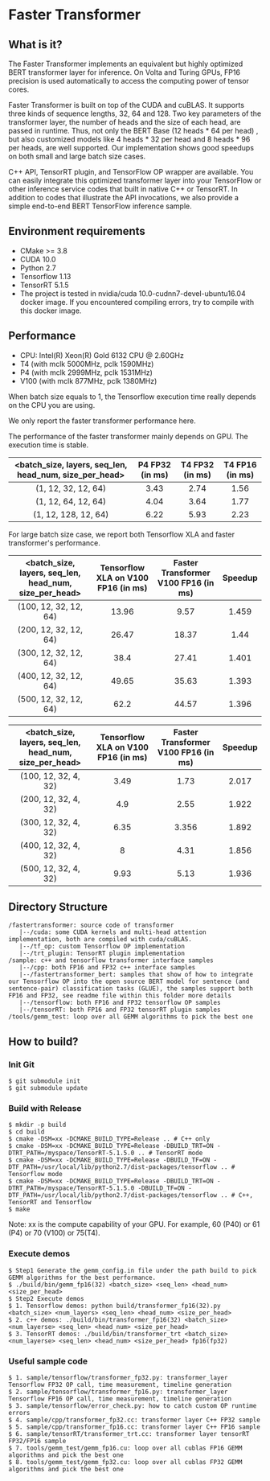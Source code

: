 Faster Transformer
===================
## What is it?
The Faster Transformer implements an equivalent but highly optimized BERT transformer layer for inference. On Volta and Turing GPUs, FP16 precision is used automatically to access the computing power of tensor cores.

Faster Transformer is built on top of the CUDA and cuBLAS. It supports three kinds of sequence lengths, 32, 64 and 128. Two key parameters of the transformer layer, the number of heads and the size of each head, are passed in runtime. Thus, not only the BERT Base (12 heads *  64 per head) , but also customized models like 4 heads * 32 per head and 8 heads * 96 per heads, are well supported. Our implementation shows good speedups on both small and large batch size cases. 

C++ API, TensorRT plugin, and TensorFlow OP wrapper are available. You can easily integrate this optimized transformer layer into your TensorFlow or other inference service codes that built in native C++ or TensorRT. In addition to codes that illustrate the API invocations, we also provide a simple end-to-end BERT TensorFlow inference sample.

## Environment requirements
* CMake >= 3.8
* CUDA 10.0
* Python 2.7
* Tensorflow 1.13
* TensorRT 5.1.5
* The project is tested in nvidia/cuda 10.0-cudnn7-devel-ubuntu16.04 docker image. If you encountered compiling errors, try to compile with this docker image.

## Performance ##
* CPU: Intel(R) Xeon(R) Gold 6132 CPU @ 2.60GHz
* T4 (with mclk 5000MHz, pclk 1590MHz)  
* P4 (with mclk 2999MHz, pclk 1531MHz)  
* V100 (with mclk 877MHz, pclk 1380MHz)  

When batch size equals to 1, the Tensorflow execution time really depends on the CPU you are using. 

We only report the faster transformer performance here. 

The performance of the faster transformer mainly depends on GPU. The execution time is stable.


| <batch_size, layers, seq_len, head_num, size_per_head> | P4 FP32 (in ms) | T4 FP32 (in ms)| T4 FP16 (in ms)|
|:-------------:|:-------------:|:---------:|:-----------:|
| (1, 12, 32, 12, 64)  | 3.43  | 2.74 | 1.56 |
| (1, 12, 64, 12, 64)  | 4.04 | 3.64 | 1.77 | 
| (1, 12, 128, 12, 64) | 6.22 | 5.93 | 2.23 |


For large batch size case, we report both Tensorflow XLA and faster transformer's performance.

| <batch_size, layers, seq_len, head_num, size_per_head> | Tensorflow XLA on V100 FP16 (in ms)| Faster Transformer V100 FP16 (in ms) | Speedup |
|:-------------:|:-------------:|:---------:|:-----------:|
| (100, 12, 32, 12, 64)  | 13.96  | 9.57 | 1.459 |
| (200, 12, 32, 12, 64)  | 26.47  | 18.37 | 1.44 |
| (300, 12, 32, 12, 64)  | 38.4  | 27.41 | 1.401 |
| (400, 12, 32, 12, 64)  | 49.65  | 35.63 | 1.393 |
| (500, 12, 32, 12, 64)  | 62.2  | 44.57 | 1.396 |

| <batch_size, layers, seq_len, head_num, size_per_head> | Tensorflow XLA on V100 FP16 (in ms)| Faster Transformer V100 FP16 (in ms) | Speedup |
|:-------------:|:-------------:|:---------:|:-----------:|
| (100, 12, 32, 4, 32)  | 3.49  | 1.73 | 2.017 |
| (200, 12, 32, 4, 32)  | 4.9  | 2.55 | 1.922 |
| (300, 12, 32, 4, 32)  | 6.35  | 3.356 | 1.892 |
| (400, 12, 32, 4, 32)  | 8  | 4.31 | 1.856 |
| (500, 12, 32, 4, 32)  | 9.93  | 5.13 | 1.936 |

## Directory Structure
```
/fastertransformer: source code of transformer
   |--/cuda: some CUDA kernels and multi-head attention implementation, both are compiled with cuda/cuBLAS. 
   |--/tf_op: custom Tensorflow OP implementation
   |--/trt_plugin: TensorRT plugin implementation
/sample: c++ and tensorflow transformer interface samples
   |--/cpp: both FP16 and FP32 c++ interface samples
   |--/fastertransformer_bert: samples that show of how to integrate our Tensorflow OP into the open source BERT model for sentence (and sentence-pair) classification tasks (GLUE), the samples support both FP16 and FP32, see readme file within this folder more details
   |--/tensorflow: both FP16 and FP32 tensorflow OP samples
   |--/tensorRT: both FP16 and FP32 tensorRT plugin samples
/tools/gemm_test: loop over all GEMM algorithms to pick the best one
```

## How to build?
### Init Git ###
```shell
$ git submodule init
$ git submodule update
```

### Build with Release ###
```shell
$ mkdir -p build
$ cd build
$ cmake -DSM=xx -DCMAKE_BUILD_TYPE=Release .. # C++ only
$ cmake -DSM=xx -DCMAKE_BUILD_TYPE=Release -DBUILD_TRT=ON -DTRT_PATH=/myspace/TensorRT-5.1.5.0 .. # TensorRT mode
$ cmake -DSM=xx -DCMAKE_BUILD_TYPE=Release -DBUILD_TF=ON -DTF_PATH=/usr/local/lib/python2.7/dist-packages/tensorflow .. # Tensorflow mode
$ cmake -DSM=xx -DCMAKE_BUILD_TYPE=Release -DBUILD_TRT=ON -DTRT_PATH=/myspace/TensorRT-5.1.5.0 -DBUILD_TF=ON -DTF_PATH=/usr/local/lib/python2.7/dist-packages/tensorflow .. # C++, TensorRT and Tensorflow 
$ make
```

Note: xx is the compute capability of your GPU. For example, 60 (P40) or 61 (P4) or 70 (V100) or 75(T4).
### Execute demos ###
```shell
$ Step1 Generate the gemm_config.in file under the path build to pick GEMM algorithms for the best performance.
$ ./build/bin/gemm_fp16(32) <batch_size> <seq_len> <head_num> <size_per_head>
$ Step2 Execute demos
$ 1. Tensorflow demos: python build/transformer_fp16(32).py <batch_size> <num_layers> <seq_len> <head_num> <size_per_head>
$ 2. c++ demos: ./build/bin/transformer_fp16(32) <batch_size> <num_layerse> <seq_len> <head_num> <size_per_head>
$ 3. TensorRT demos: ./build/bin/transformer_trt <batch_size> <num_layerse> <seq_len> <head_num> <size_per_head> fp16(fp32)
```

### Useful sample code ###
```shell
$ 1. sample/tensorflow/transformer_fp32.py: transformer_layer Tensorflow FP32 OP call, time measurement, timeline generation
$ 2. sample/tensorflow/transformer_fp16.py: transformer_layer Tensorflow FP16 OP call, time measurement, timeline generation
$ 3. sample/tensorflow/error_check.py: how to catch custom OP runtime errors
$ 4. sample/cpp/transformer_fp32.cc: transformer layer C++ FP32 sample
$ 5. sample/cpp/transformer_fp16.cc: transformer layer C++ FP16 sample
$ 6. sample/tensorRT/transformer_trt.cc: transformer layer tensorRT FP32/FP16 sample
$ 7. tools/gemm_test/gemm_fp16.cu: loop over all cublas FP16 GEMM algorithms and pick the best one
$ 8. tools/gemm_test/gemm_fp32.cu: loop over all cublas FP32 GEMM algorithms and pick the best one
```

